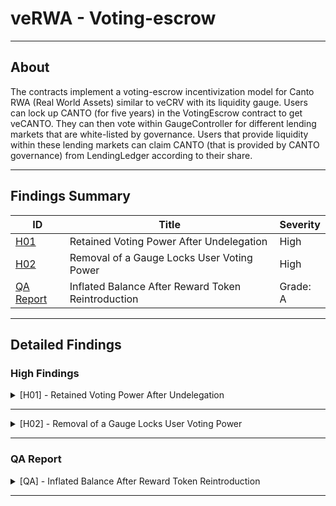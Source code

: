 # veRWA - Voting-escrow

---

## About

The contracts implement a voting-escrow incentivization model for Canto RWA (Real World Assets) similar to veCRV with its liquidity gauge. Users can lock up CANTO (for five years) in the VotingEscrow contract to get veCANTO. They can then vote within GaugeController for different lending markets that are white-listed by governance. Users that provide liquidity within these lending markets can claim CANTO (that is provided by CANTO governance) from LendingLedger according to their share.

---

## Findings Summary

| ID  | Title                            | Severity   |
|-----|----------------------------------|------------|
| [H01](#h01---xxx) | Retained Voting Power After Undelegation                              | High       |
| [H02](#h02---xxx) | Removal of a Gauge Locks User Voting Power                              | High       |
| [QA Report](#QA---xxx) | Inflated Balance After Reward Token Reintroduction                              | Grade: A   |

---

## Detailed Findings

### High Findings

<details>
  <summary><a id="h01---xxx"></a>[H01] - Retained Voting Power After Undelegation</summary>
  
  <br>

## **Severity:** 
  
High Risk

## **Summary:** 

When tokens are delegated from one user (User A) to another (User B), the voting power is correctly combined. However, an inconsistency arises when the tokens are undelegated. If User B does not cast another vote after undelegation, they retain the combined voting power. This results in an inflated voting power for User B, which can skew the outcomes of votes. The sequence of events is as follows:

- User A delegates to User B.
- User B votes for Gauge A using the combined voting power.
- In the next epoch, User A undelegates from User B.
- User A votes for Gauge B.
- Despite the undelegation, User B's voting power remains inflated unless they cast another vote.

## **Proof Of Concept:** 

The test case below demonstrates this behaviour:

```solidity
function testDelegateUndelegate() public {
        vm.startPrank(gov);
        gc.add_gauge(gauge1);
        gc.add_gauge(gauge2);
        gc.change_gauge_weight(gauge1, 100);
        gc.change_gauge_weight(gauge2, 100);
        vm.stopPrank();

        vm.deal(user1, 1 ether);
        vm.deal(user2, 1 ether);

        // user 1 create lock
        vm.prank(user1);
        ve.createLock{value: 1 ether}(1 ether);

        // user 2 create lock
        vm.prank(user2);
        ve.createLock{value: 1 ether}(1 ether);

        // user 1 delegate to user 2
        vm.prank(user1);
        ve.delegate(user2);

        // user 2 vote for gauge 2 with user 1's voting power and user 2's voting power
        vm.prank(user2);
        gc.vote_for_gauge_weights(gauge2, 10000);

        // warp to next week
        vm.warp(block.timestamp + 1 weeks);

        console.log("User 1 -> No votes, delegates to User 2");
        console.log("user 2 -> Votes for gauge 2 with User 1's voting power and User 2's voting power");
        // console log divider
        console.log("--------------------------------------------------");

        (uint256 slopeUser1, uint256 powerUser1,) = gc.vote_user_slopes(user1, gauge1);
        console.log("user 1 vote slope", slopeUser1);
        console.log("user 1 vote power", powerUser1);
        // console log divider
        console.log("--------------------------------------------------");

        (uint256 slopeUser2, uint256 powerUser2,) = gc.vote_user_slopes(user2, gauge2);
        console.log("user 2 vote slope", slopeUser2);
        console.log("user 2 vote power", powerUser2);
        // console log divider
        console.log("--------------------------------------------------");

        // check relative weights
        console.log("relative weight g1", gc.gauge_relative_weight_write(gauge1, block.timestamp));
        console.log("relative weight g2", gc.gauge_relative_weight_write(gauge2, block.timestamp));
        // console log divider
        console.log("--------------------------------------------------");
        //check total weights
        console.log("total weight", gc._get_sum());
        // console log divider
        console.log("--------------------------------------------------");

        // user 1 undelegate
        vm.prank(user1);
        ve.delegate(user1);

        //user1 vote for gauge 1
        vm.prank(user1);
        gc.vote_for_gauge_weights(gauge1, 10000);

        gc.checkpoint_gauge(gauge1);
        gc.checkpoint_gauge(gauge2);

        // warp to next week
        vm.warp(block.timestamp + 1 weeks);
        console.log("next week ");
        console.log("User 1 -> Undelegates from User 2, votes for gauge 1");
        console.log("user 2 -> No action");
        // console log divider
        console.log("--------------------------------------------------");

        (uint256 week2slopeUser1, uint256 week2powerUser1,) = gc.vote_user_slopes(user1, gauge1);
        console.log("user 1 vote slope", week2slopeUser1);
        console.log("user 1 vote power", week2powerUser1);
        // console log divider
        console.log("--------------------------------------------------");

        (uint256 week2slopeUser2, uint256 week2powerUser2,) = gc.vote_user_slopes(user2, gauge2);
        console.log("user 2 vote slope", week2slopeUser2);
        console.log("user 2 vote power", week2powerUser2);
        // console log divider
        console.log("--------------------------------------------------");

        // check relative weights
        console.log("relative weight g1", gc.gauge_relative_weight_write(gauge1, block.timestamp));
        console.log("relative weight g2", gc.gauge_relative_weight_write(gauge2, block.timestamp));
        // console log divider
        console.log("--------------------------------------------------");
        //check total weights
        console.log("total weight", gc._get_sum());
    }
```

Analyzing the test case output reveals:

- In the initial stages, User 1 delegates their voting power to User 2, and User 2 votes for gauge 2. At this juncture, the calculations appear accurate.
- However, post-undelegation by User 1 and their subsequent vote for gauge 1, the voting power for gauge 2 remains unchanged from the previous epoch. This effectively means that User 1's voting power gets double-counted.

## **Tools Used:** 

- Manual analysis
- Foundry

## **Recommendation:** 

Reset Votes on delegation: Nullify the delegator's/delegatee’s votes once they delegate their power.

</details>

---

<details>
  <summary><a id="h02---xxx"></a>[H02] - Removal of a Gauge Locks User Voting Power</summary>
  
  <br>

## **Severity:** 
  
High Risk

## **Summary:** 

If a gauge that has previously been voted on by users is removed by governance, the voting power of those users becomes locked. This is due to the inability of users to invoke the voting function to reset their votes for that gauge, as the gauge is marked invalid upon removal.

## **Proof of concept:** 

Below is a test case demonstrating the issue:

```solidity
    function testRemoveGaugeResetVote() public {
        vm.startPrank(gov);
        gc.add_gauge(gauge1);
        gc.add_gauge(gauge2);
        gc.change_gauge_weight(gauge1, 100);
        gc.change_gauge_weight(gauge2, 100);
        vm.stopPrank();

        vm.deal(user1, 1 ether);

        vm.startPrank(user1);
        ve.createLock{value: 1 ether}(1 ether);
        gc.vote_for_gauge_weights(gauge1, 10000);
        vm.stopPrank();

        // warp 4 weeks
        vm.warp(block.timestamp + 4 weeks);
        console.log("week 4");

        // remove gauge
        vm.startPrank(gov);
        gc.remove_gauge(gauge1);
        vm.stopPrank();

        // user1 tries to change vote
        vm.startPrank(user1);
        vm.expectRevert("Invalid gauge address");
        gc.vote_for_gauge_weights(gauge1, 0);
        vm.stopPrank();
    }
```

In the test above:

- Two Gauges are added, and user votes for gauge1.
- Time is advanced by 4 weeks.
- Governance removes gauge1.
- User1 tries to reset their vote for gauge1 to 0, but it fails due to the "Invalid gauge address" check.

## **Tools Used:** 

- Manual analysis
- Foundry

## **Recommendation:** 

- Implement a mechanism to automatically reset the votes for users who have voted on a gauge upon its removal.
- Alternatively, provide a function that allows users to reset their votes for removed gauges without the isValidGauge check.

</details>

---

### QA Report

<details>
  <summary><a id="QA---xxx"></a>[QA] - Inflated Balance After Reward Token Reintroduction</summary>
  
  <br>

## **Severity:** 

- QA Report

## **Summary:** 

The functionality exists in the protocol for governance to vote and remove a reward token and later reintroduce it. If this occurs, users might experience inflated balances. This can lead to significant losses for the protocol, as users could exploit this to earn more rewards than they're entitled to.

## **Vulnerability Details:** 

Consider the following sequence of events:

- User A deposits 100 units of token X into the liquidity pool, enabling them to earn rewards from token A.
- Governance decides to delist token A, effectively removing it from the whitelist.
- User A withdraws their 100 units of token X. Since token A is not on the whitelist, the syncLedger function fails to register this withdrawal.
- After a month, token A is reintroduced and added back to the whitelist by governance.
- User A now deposits an additional 10 units of token X. However, the syncLedger function, attempting to bridge the data gap, incorrectly adds this to the old balance.
- This results in User A appearing to have a balance of 110 units of token X, when in reality they only - deposited 10 units.
- Consequently, User A starts to accumulate rewards at a rate based on this inflated balance.

```solidity
function testSyncLedgerWithGaps() public {
        // prepare
        whiteListMarket();
        vm.warp(block.timestamp + WEEK);

        vm.startPrank(lendingMarket);
        int256 deltaStart = 1 ether;
        uint256 epochStart = (block.timestamp / WEEK) * WEEK;
        ledger.sync_ledger(lender, deltaStart);
        vm.stopPrank();

        // remove market from whitelist
        vm.prank(goverance);
        ledger.whiteListLendingMarket(lendingMarket, false);

	// user removes liquidity tokens

        // warp 2 week
        uint256 newTime = block.timestamp + 3 * WEEK;
        vm.warp(newTime - 1 weeks);

        // add market to whitelist
        vm.prank(goverance);
        ledger.whiteListLendingMarket(lendingMarket, true);

        // warp 1 week
        vm.warp(block.timestamp + 1 weeks);

        int256 deltaEnd = 1 ether;
        uint256 epochEnd = (newTime / WEEK) * WEEK;

        uint256 lenderBalanceInitial = ledger.lendingMarketBalances(lendingMarket, lender, epochEnd);
        console.log("epochEnd", lenderBalanceInitial);
        vm.prank(lendingMarket);
        ledger.sync_ledger(lender, deltaEnd);

        // lender balance is forwarded and set
        uint256 lenderBalance = ledger.lendingMarketBalances(lendingMarket, lender, epochEnd);
        assertEq(lenderBalance, uint256(deltaStart) + uint256(deltaEnd));

        // total balance is forwarded and set
        uint256 totalBalance = ledger.lendingMarketTotalBalance(lendingMarket, epochEnd);
        assertEq(totalBalance, uint256(deltaStart) + uint256(deltaEnd));
    }
```

Analyzing the test case, it becomes evident that the user balance is reflective of the user's prior interactions with the token, pre-removal, and subsequent addition. This means any withdrawals made by the user during the interim (between removal and re-addition) are overlooked.

## **Tools Used:** 

- Manual analysis
- Foundry 

## **Recommendation:** 

Whenever a token is reintroduced, ensure that all its associated values are reset to their default states. This should be done irrespective of any previous interactions with that token.

</details>

---
